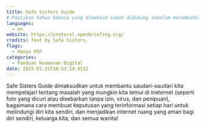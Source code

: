```yaml
---
title: Safe Sisters Guide
# Pastikan bahwa bahasa yang dimaksud sudah didukung sebelum menambahkan kode ISO 639-1 nya di sini. tanpa kode negara, mis. ms dan bukannya ms_MY.
languages:
  - en
website: https://protocol.openbriefing.org/
credits: Text by Safe Sisters.
flags:
  - Hanya PDF
categories:
  - Panduan Keamanan Digital
date: 2023-01-25T10:53:14.951Z
---
```

Safe Sisters Guide dimaksudkan untuk membantu saudari-saudari kita mempelajari tentang masalah yang mungkin kita temui di ineternet (seperti foto yang dicuri atau disebarkan tanpa izin, virus, dan penipuan), bagaimana cara membuat keputusan yang terinformasi setiap hari untuk melindungi diri kita sendiri, dan menjadikan internet ruang yang aman bagi diri sendiri, keluarga kita, dan semua wanita!